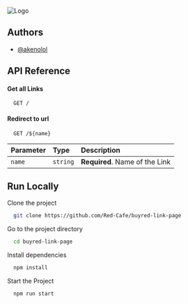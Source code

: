 
![Logo](https://cdn.discordapp.com/attachments/981632133191843852/1036993463721406505/untitled_2.png)


## Authors

- [@akenolol](https://github.com/akenolol)


## API Reference

#### Get all Links

```http
  GET /
```
#### Redirect to url

```http
  GET /${name}
```

| Parameter | Type     | Description                       |
| :-------- | :------- | :-------------------------------- |
| `name`      | `string` | **Required**. Name of the Link |

## Run Locally

Clone the project

```bash
  git clone https://github.com/Red-Cafe/buyred-link-page
```

Go to the project directory

```bash
  cd buyred-link-page
```

Install dependencies

```bash
  npm install
```

Start the Project

```bash
  npm run start
```


